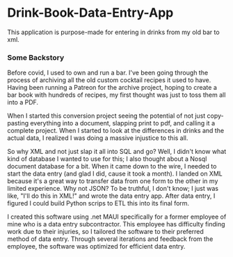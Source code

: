 # Drink-Book-Data-Entry-App

This application is purpose-made for entering in drinks from my old bar to xml.

### Some Backstory

Before covid, I used to own and run a bar. I've been going through the process of archiving all the old custom cocktail recipes it used to have. Having been running a Patreon for the archive project, hoping to create a bar book with hundreds of recipes, my first thought was just to toss them all into a PDF. 

When I started this conversion project seeing the potential of not just copy-pasting everything into a document, slapping print to pdf, and calling it a complete project. When I started to look at the differences in drinks and the actual data, I realized I was doing a massive injustice to this all. 

So why XML and not just slap it all into SQL and go? Well, I didn't know what kind of database I wanted to use for this; I also thought about a Nosql document database for a bit. When it came down to the wire, I needed to start the data entry (and glad I did, cause it took a month). I landed on XML because it's a great way to transfer data from one form to the other in my limited experience. Why not JSON? To be truthful, I don't know; I just was like, "I'll do this in XML!" and wrote the data entry app. After data entry, I figured I could build Python scrips to ETL this into its final form.

I created this software using .net MAUI specifically for a former employee of mine who is a data entry subcontractor. This employee has difficulty finding work due to their injuries, so I tailored the software to their preferred method of data entry. Through several iterations and feedback from the employee, the software was optimized for efficient data entry.
